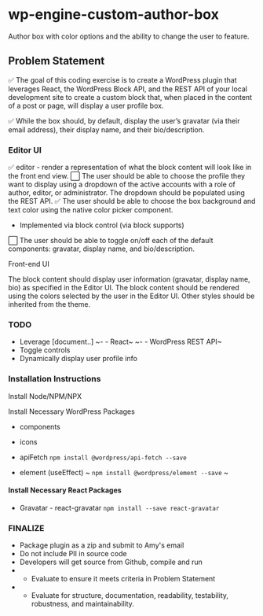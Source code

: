 # wp-engine-custom-author-box
Author box with color options and the ability to change the user to feature.

## Problem Statement 
✅ The goal of this coding exercise is to create a WordPress plugin that leverages React, the WordPress Block API, and the REST API of your local development site to create a custom block that, when placed in the content of a post or page, will display a user profile box.
 
✅ While the box should, by default, display the user’s gravatar (via their email address), their display name, and their bio/description.
 

### Editor UI

✅ editor - render a representation of what the block content will look like in the front end view.
⬜︎ The user should be able to choose the profile they want to display using a dropdown of the active accounts with a role of author, editor, or administrator. The dropdown should be populated using the REST API.
✅ The user should be able to choose the box background and text color using the native color picker component.
- Implemented via block control (via block supports)

⬜︎ The user should be able to toggle on/off each of the default components: gravatar, display name, and bio/description.


Front-end UI

The block content should display user information (gravatar, display name, bio) as specified in the Editor UI.
The block content  should be rendered using the colors selected by the user in the Editor UI.
Other styles should be inherited from the theme.

### TODO 
- Leverage [document..]
~- - React~
~- - WordPress REST API~
- Toggle controls
- Dynamically display user profile info


### Installation Instructions
Install Node/NPM/NPX

Install Necessary WordPress Packages
- components
- icons

- apiFetch
`npm install @wordpress/api-fetch --save`
- element (useEffect)
~ `npm install @wordpress/element --save` ~

#### Install Necessary React Packages
- Gravatar - react-gravatar
`npm install --save react-gravatar`


### FINALIZE
- Package plugin as a zip and submit to Amy's email
- Do not include PII in source code
- Developers will get source from Github, compile and run
- - Evaluate to ensure it meets criteria in Problem Statement
- - Evaluate for structure, documentation, readability, testability, robustness, and maintainability.